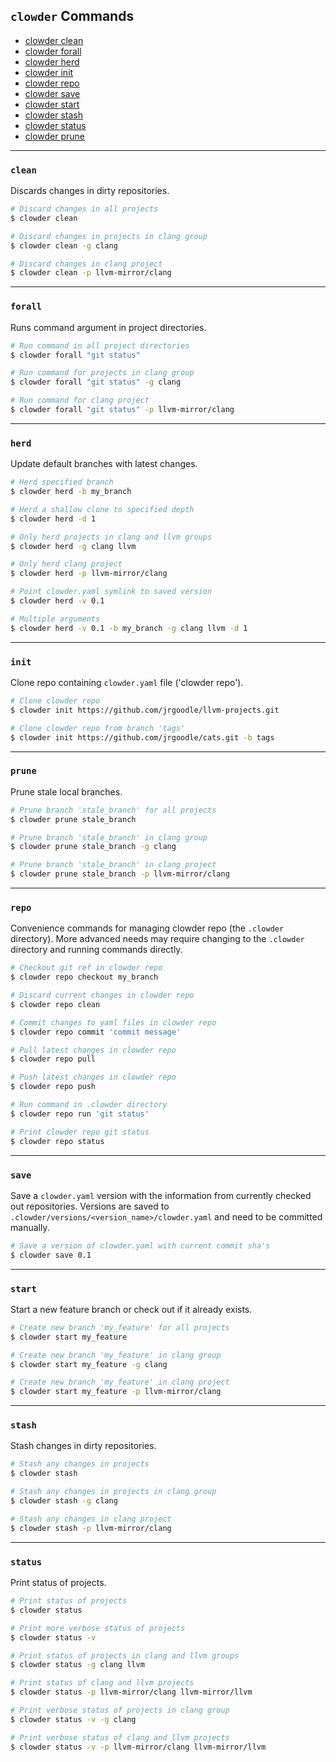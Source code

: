 ## `clowder` Commands

- [clowder clean](https://github.com/JrGoodle/clowder/blob/master/docs/commands.md#clean)
- [clowder forall](https://github.com/JrGoodle/clowder/blob/master/docs/commands.md#forall)
- [clowder herd](https://github.com/JrGoodle/clowder/blob/master/docs/commands.md#herd)
- [clowder init](https://github.com/JrGoodle/clowder/blob/master/docs/commands.md#init)
- [clowder repo](https://github.com/JrGoodle/clowder/blob/master/docs/commands.md#repo)
- [clowder save](https://github.com/JrGoodle/clowder/blob/master/docs/commands.md#save)
- [clowder start](https://github.com/JrGoodle/clowder/blob/master/docs/commands.md#start)
- [clowder stash](https://github.com/JrGoodle/clowder/blob/master/docs/commands.md#stash)
- [clowder status](https://github.com/JrGoodle/clowder/blob/master/docs/commands.md#status)
- [clowder prune](https://github.com/JrGoodle/clowder/blob/master/docs/commands.md#prune)

---

### `clean`

Discards changes in dirty repositories.

```bash
# Discard changes in all projects
$ clowder clean

# Discard changes in projects in clang group
$ clowder clean -g clang

# Discard changes in clang project
$ clowder clean -p llvm-mirror/clang
```

---

### `forall`

Runs command argument in project directories.

```bash
# Run command in all project directories
$ clowder forall "git status"

# Run command for projects in clang group
$ clowder forall "git status" -g clang

# Run command for clang project
$ clowder forall "git status" -p llvm-mirror/clang
```

---

### `herd`

Update default branches with latest changes.

```bash
# Herd specified branch
$ clowder herd -b my_branch

# Herd a shallow clone to specified depth
$ clowder herd -d 1

# Only herd projects in clang and llvm groups
$ clowder herd -g clang llvm

# Only herd clang project
$ clowder herd -p llvm-mirror/clang

# Point clowder.yaml symlink to saved version
$ clowder herd -v 0.1

# Multiple arguments
$ clowder herd -v 0.1 -b my_branch -g clang llvm -d 1
```

---

### `init`

Clone repo containing `clowder.yaml` file ('clowder repo').

```bash
# Clone clowder repo
$ clowder init https://github.com/jrgoodle/llvm-projects.git

# Clone clowder repo from branch 'tags'
$ clowder init https://github.com/jrgoodle/cats.git -b tags
```

---

### `prune`

Prune stale local branches.

```bash
# Prune branch 'stale_branch' for all projects
$ clowder prune stale_branch

# Prune branch 'stale_branch' in clang group
$ clowder prune stale_branch -g clang

# Prune branch 'stale_branch' in clang project
$ clowder prune stale_branch -p llvm-mirror/clang
```

---

### `repo`

Convenience commands for managing clowder repo (the `.clowder` directory).
More advanced needs may require changing to the `.clowder` directory and running commands directly.

```bash
# Checkout git ref in clowder repo
$ clowder repo checkout my_branch

# Discard current changes in clowder repo
$ clowder repo clean

# Commit changes to yaml files in clowder repo
$ clowder repo commit 'commit message'

# Pull latest changes in clowder repo
$ clowder repo pull

# Push latest changes in clowder repo
$ clowder repo push

# Run command in .clowder directory
$ clowder repo run 'git status'

# Print clowder repo git status
$ clowder repo status
```

---

### `save`

Save a `clowder.yaml` version with the information from currently checked out repositories.
Versions are saved to `.clowder/versions/<version_name>/clowder.yaml` and need to be committed manually.

```bash
# Save a version of clowder.yaml with current commit sha's
$ clowder save 0.1
```

---

### `start`

Start a new feature branch or check out if it already exists.

```bash
# Create new branch 'my_feature' for all projects
$ clowder start my_feature

# Create new branch 'my_feature' in clang group
$ clowder start my_feature -g clang

# Create new branch 'my_feature' in clang project
$ clowder start my_feature -p llvm-mirror/clang
```

---

### `stash`

Stash changes in dirty repositories.

```bash
# Stash any changes in projects
$ clowder stash

# Stash any changes in projects in clang group
$ clowder stash -g clang

# Stash any changes in clang project
$ clowder stash -p llvm-mirror/clang
```

---

### `status`

Print status of projects.

```bash
# Print status of projects
$ clowder status

# Print more verbose status of projects
$ clowder status -v

# Print status of projects in clang and llvm groups
$ clowder status -g clang llvm

# Print status of clang and llvm projects
$ clowder status -p llvm-mirror/clang llvm-mirror/llvm

# Print verbose status of projects in clang group
$ clowder status -v -g clang

# Print verbose status of clang and llvm projects
$ clowder status -v -p llvm-mirror/clang llvm-mirror/llvm
```
